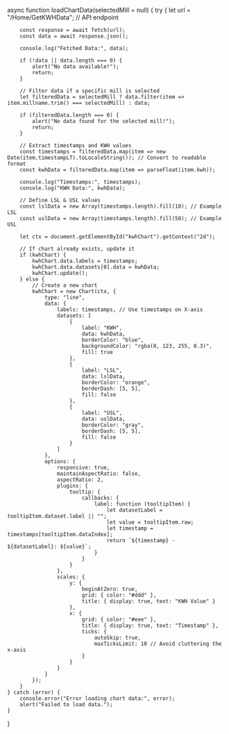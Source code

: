 async function loadChartData(selectedMill = null) {
    try {
        let url = "/Home/GetKWHData"; // API endpoint

        const response = await fetch(url);
        const data = await response.json();

        console.log("Fetched Data:", data);

        if (!data || data.length === 0) {
            alert("No data available!");
            return;
        }

        // Filter data if a specific mill is selected
        let filteredData = selectedMill ? data.filter(item => item.millname.trim() === selectedMill) : data;

        if (filteredData.length === 0) {
            alert("No data found for the selected mill!");
            return;
        }

        // Extract timestamps and KWH values
        const timestamps = filteredData.map(item => new Date(item.timestampLT).toLocaleString()); // Convert to readable format
        const kwhData = filteredData.map(item => parseFloat(item.kwh));

        console.log("Timestamps:", timestamps);
        console.log("KWH Data:", kwhData);

        // Define LSL & USL values
        const lslData = new Array(timestamps.length).fill(10); // Example LSL
        const uslData = new Array(timestamps.length).fill(50); // Example USL

        let ctx = document.getElementById("kwhChart").getContext("2d");

        // If chart already exists, update it
        if (kwhChart) {
            kwhChart.data.labels = timestamps;
            kwhChart.data.datasets[0].data = kwhData;
            kwhChart.update();
        } else {
            // Create a new chart
            kwhChart = new Chart(ctx, {
                type: "line",
                data: {
                    labels: timestamps, // Use timestamps on X-axis
                    datasets: [
                        {
                            label: "KWH",
                            data: kwhData,
                            borderColor: "blue",
                            backgroundColor: "rgba(0, 123, 255, 0.3)",
                            fill: true
                        },
                        {
                            label: "LSL",
                            data: lslData,
                            borderColor: "orange",
                            borderDash: [5, 5],
                            fill: false
                        },
                        {
                            label: "USL",
                            data: uslData,
                            borderColor: "gray",
                            borderDash: [5, 5],
                            fill: false
                        }
                    ]
                },
                options: {
                    responsive: true,
                    maintainAspectRatio: false,
                    aspectRatio: 2,
                    plugins: {
                        tooltip: {
                            callbacks: {
                                label: function (tooltipItem) {
                                    let datasetLabel = tooltipItem.dataset.label || "";
                                    let value = tooltipItem.raw;
                                    let timestamp = timestamps[tooltipItem.dataIndex];
                                    return `${timestamp} - ${datasetLabel}: ${value}`;
                                }
                            }
                        }
                    },
                    scales: {
                        y: {
                            beginAtZero: true,
                            grid: { color: "#ddd" },
                            title: { display: true, text: "KWH Value" }
                        },
                        x: {
                            grid: { color: "#eee" },
                            title: { display: true, text: "Timestamp" },
                            ticks: {
                                autoSkip: true,
                                maxTicksLimit: 10 // Avoid cluttering the x-axis
                            }
                        }
                    }
                }
            });
        }
    } catch (error) {
        console.error("Error loading chart data:", error);
        alert("Failed to load data.");
    }
}